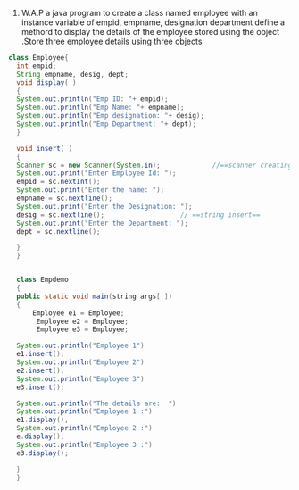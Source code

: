 1. W.A.P a java program to create a class named employee with an instance variable of empid, empname, designation department define a methord to display the details of the employee stored using the object .Store three employee details using three objects

```java
class Employee{ 
  int empid;  
  String empname, desig, dept;  
  void display( )  
  {  
  System.out.println("Emp ID: "+ empid);  
  System.out.println("Emp Name: "+ empname);  
  System.out.println("Emp designation: "+ desig);  
  System.out.println("Emp Department: "+ dept);  
  }  

  void insert( )  
  {  
  Scanner sc = new Scanner(System.in);             //==scanner creating==
  System.out.print("Enter Employee Id: ");  
  empid = sc.nextInt();  
  System.out.print("Enter the name: ");  
  empname = sc.nextline();  
  System.out.print("Enter the Designation: ");  
  desig = sc.nextline();                   // ==string insert==
  System.out.print("Enter the Department: ");  
  dept = sc.nextline();  

  }  
  }  


  class Empdemo  
  {  
  public static void main(string args[ ])  
  {  
	  Employee e1 = Employee;  
	   Employee e2 = Employee;  
	   Employee e3 = Employee;  

  System.out.println("Employee 1")  
  e1.insert();  
  System.out.println("Employee 2")  
  e2.insert();  
  System.out.println("Employee 3")  
  e3.insert();  

  System.out.println("The details are:  ")  
  System.out.println("Employee 1 :")  
  e1.display();  
  System.out.println("Employee 2 :")  
  e.display();  
  System.out.println("Employee 3 :")  
  e3.display();  

  }  
  }  



```
 